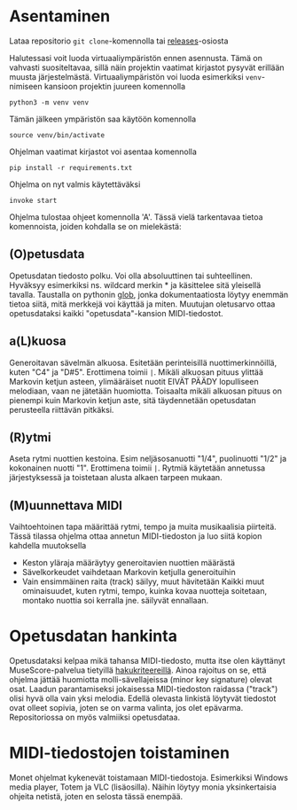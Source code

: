 # Asentaminen
Lataa repositorio `git clone`-komennolla tai [releases](https://github.com/ArcticCoder/markov-music-generator/releases)-osiosta

Halutessasi voit luoda virtuaaliympäristön ennen asennusta. Tämä on vahvasti suositeltavaa, sillä näin projektin vaatimat kirjastot pysyvät erillään muusta järjestelmästä. Virtuaaliympäristön voi luoda esimerkiksi `venv`-nimiseen kansioon projektin juureen komennolla

`python3 -m venv venv`

Tämän jälkeen ympäristön saa käytöön komennolla

`source venv/bin/activate`

Ohjelman vaatimat kirjastot voi asentaa komennolla

`pip install -r requirements.txt`

Ohjelma on nyt valmis käytettäväksi

`invoke start`

Ohjelma tulostaa ohjeet komennolla 'A'. Tässä vielä tarkentavaa tietoa komennoista, joiden kohdalla se on mielekästä:
## (O)petusdata
Opetusdatan tiedosto polku. Voi olla absoluuttinen tai suhteellinen. Hyväksyy esimerkiksi ns. wildcard merkin * ja käsittelee sitä yleisellä tavalla.  Taustalla on pythonin [glob](https://docs.python.org/3/library/glob.html), jonka dokumentaatiosta löytyy enemmän tietoa siitä, mitä merkkejä voi käyttää ja miten. Muutujan oletusarvo ottaa opetusdataksi kaikki "opetusdata"-kansion MIDI-tiedostot.

## a(L)kuosa
Generoitavan sävelmän alkuosa. Esitetään perinteisillä nuottimerkinnöillä, kuten "C4" ja "D#5". Erottimena toimii `|`. Mikäli alkuosan pituus ylittää Markovin ketjun asteen, ylimääräiset nuotit EIVÄT PÄÄDY lopulliseen melodiaan, vaan ne jätetään huomiotta. Toisaalta mikäli alkuosan pituus on pienempi kuin Markovin ketjun aste, sitä täydennetään opetusdatan perusteella riittävän pitkäksi.

## (R)ytmi
Aseta rytmi nuottien kestoina. Esim neljäsosanuotti "1/4", puolinuotti "1/2" ja kokonainen nuotti "1". Erottimena toimii `|`. Rytmiä käytetään annetussa järjestyksessä ja toistetaan alusta alkaen tarpeen mukaan.

## (M)uunnettava MIDI
Vaihtoehtoinen tapa määrittää rytmi, tempo ja muita musikaalisia piirteitä. Tässä tilassa ohjelma ottaa annetun MIDI-tiedoston ja luo siitä kopion kahdella muutoksella
- Keston yläraja määräytyy generoitavien nuottien määrästä
- Sävelkorkeudet vaihdetaan Markovin ketjulla generoituihin
- Vain ensimmäinen raita (track) säilyy, muut hävitetään
Kaikki muut ominaisuudet, kuten rytmi, tempo, kuinka kovaa nuotteja soitetaan, montako nuottia soi kerralla jne. säilyvät ennallaan.

# Opetusdatan hankinta
Opetusdataksi kelpaa mikä tahansa MIDI-tiedosto, mutta itse olen käyttänyt MuseScore-palvelua tietyillä [hakukriteereillä](https://musescore.com/sheetmusic?instrument=2&instrumentation=114&license=to_share&recording_type=public-domain). Ainoa rajoitus on se, että ohjelma jättää huomiotta molli-sävellajeissa (minor key signature) olevat osat. Laadun parantamiseksi jokaisessa MIDI-tiedoston raidassa ("track") olisi hyvä olla vain yksi melodia. Edellä olevasta linkistä löytyvät tiedostot ovat olleet sopivia, joten se on varma valinta, jos olet epävarma. Repositoriossa on myös valmiiksi opetusdataa.

# MIDI-tiedostojen toistaminen
Monet ohjelmat kykenevät toistamaan MIDI-tiedostoja. Esimerkiksi Windows media player, Totem ja VLC (lisäosilla). Näihin löytyy monia yksinkertaisia ohjeita netistä, joten en selosta tässä enempää.
